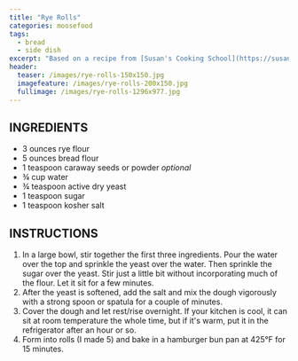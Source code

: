 ```yaml
---
title: "Rye Rolls"
categories: moosefood
tags: 
  - bread
  - side dish
excerpt: "Based on a recipe from [Susan's Cooking School](https://susanscookingschool.com/rye-rolls.html)."
header:
  teaser: /images/rye-rolls-150x150.jpg
  imagefeature: /images/rye-rolls-200x150.jpg
  fullimage: /images/rye-rolls-1296x977.jpg
---
```


## INGREDIENTS
* 3 ounces rye flour
* 5 ounces bread flour
* 1 teaspoon caraway seeds or powder _optional_
* ¾ cup water
* ¾ teaspoon active dry yeast
* 1 teaspoon sugar
* 1 teaspoon kosher salt

## INSTRUCTIONS
1. In a large bowl, stir together the first three ingredients. Pour the water over the top and sprinkle the yeast over the water. Then sprinkle the sugar over the yeast. Stir just a little bit without incorporating much of the flour. Let it sit for a few minutes.
2. After the yeast is softened, add the salt and mix the dough vigorously with a strong spoon or spatula for a couple of minutes.
3. Cover the dough and let rest/rise overnight. If your kitchen is cool, it can sit at room temperature the whole time, but if it's warm, put it in the refrigerator after an hour or so.
4. Form into rolls (I made 5) and bake in a hamburger bun pan at 425°F for 15 minutes.